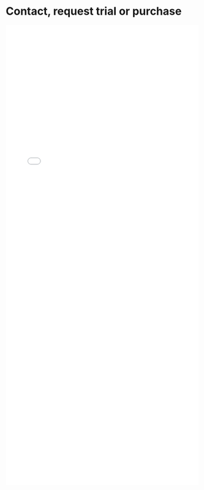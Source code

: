 ﻿# Contact, request trial or purchase

<iframe src="../../resources/contact.html" style="width:100%;height:1200px;border:none;"></iframe>
